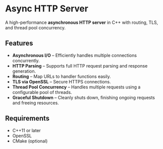 # Async HTTP Server

A high-performance **asynchronous HTTP server** in C++ with routing, TLS, and thread pool concurrency.

## Features

- **Asynchronous I/O** – Efficiently handles multiple connections concurrently.  
- **HTTP Parsing** – Supports full HTTP request parsing and response generation.  
- **Routing** – Map URLs to handler functions easily.  
- **TLS via OpenSSL** – Secure HTTPS connections.  
- **Thread Pool Concurrency** – Handles multiple requests using a configurable pool of threads.  
- **Graceful Shutdown** – Cleanly shuts down, finishing ongoing requests and freeing resources.

## Requirements

- C++11 or later  
- OpenSSL  
- CMake (optional)
